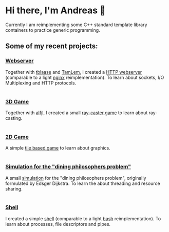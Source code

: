 # Hi there, I'm Andreas 👋
Currently I am reimplementing some C++ standard template library containers to practice generic programming.</br>
## Some of my recent projects:

### [Webserver](https://github.com/aenglert42/my-webserver)
Together with [tblaase](https://github.com/tblaase) and [TamLem](https://github.com/TamLem), I created a [HTTP webserver](https://github.com/aenglert42/my-webserver) (comparable to a light [nginx](https://docs.nginx.com/nginx/admin-guide/web-server/) reimplementation). To learn about sockets, I/O Multiplexing and HTTP protocols.</br>
</br>
### [3D Game](https://github.com/aenglert42/Strassenbau-Simulator-3000)
Together with [alfjl](https://github.com/alfjl), I created a small [ray-caster game](https://github.com/aenglert42/Strassenbau-Simulator-3000) to learn about ray-casting.</br>
</br>
### [2D Game](https://github.com/aenglert42/so_long_macOS)
A simple [tile based game](https://github.com/aenglert42/so_long_macOS) to learn about graphics.</br>
</br>
### [Simulation for the "dining philosophers problem"](https://github.com/aenglert42/dining_philosophers)
A small [simulation](https://github.com/aenglert42/dining_philosophers) for the "dining philosophers problem", originally formulated by Edsger Dijkstra. To learn the about threading and resource sharing.</br>
</br>
### [Shell](https://github.com/aenglert42/minishell)
I created a simple [shell](https://github.com/aenglert42/minishell) (comparable to a light [bash](https://www.gnu.org/software/bash/) reimplementation). To learn about processes, file descriptors and pipes.</br>
</br>
<!--
**aenglert42/aenglert42** is a ✨ _special_ ✨ repository because its `README.md` (this file) appears on your GitHub profile.

Here are some ideas to get you started:

- 🔭 I’m currently working on ...
- 🌱 I’m currently learning ...
- 👯 I’m looking to collaborate on ...
- 🤔 I’m looking for help with ...
- 💬 Ask me about ...
- 📫 How to reach me: ...
- 😄 Pronouns: ...
- ⚡ Fun fact: ...
-->
